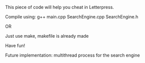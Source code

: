 This piece of code will help you cheat in Letterpress.

Compile using:
	g++ main.cpp SearchEngine.cpp SearchEngine.h

OR

Just use make, makefile is already made



Have fun!

Future implementation:
	multithread process for the search engine
